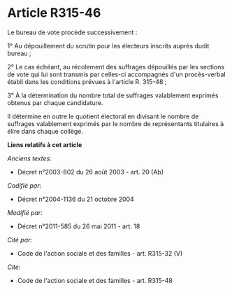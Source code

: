 # Article R315-46

Le bureau de vote procède successivement : 

1° Au dépouillement du scrutin pour les électeurs inscrits auprès dudit bureau ; 

2° Le cas échéant, au récolement des suffrages dépouillés par les sections de vote qui lui sont transmis par celles-ci
accompagnés d'un procès-verbal établi dans les conditions prévues à l'article R. 315-48 ; 

3° À la détermination du nombre total de suffrages valablement exprimés obtenus par chaque candidature. 

Il détermine en outre le quotient électoral en divisant le nombre de suffrages valablement exprimés par le nombre de
représentants titulaires à élire dans chaque collège.

**Liens relatifs à cet article**

_Anciens textes_:

  - Décret n°2003-802 du 26 août 2003 - art. 20 (Ab)

_Codifié par_:

  - Décret n°2004-1136 du 21 octobre 2004

_Modifié par_:

  - Décret n°2011-585 du 26 mai 2011 - art. 18

_Cité par_:

  - Code de l'action sociale et des familles - art. R315-32 (V)

_Cite_:

  - Code de l'action sociale et des familles - art. R315-48
